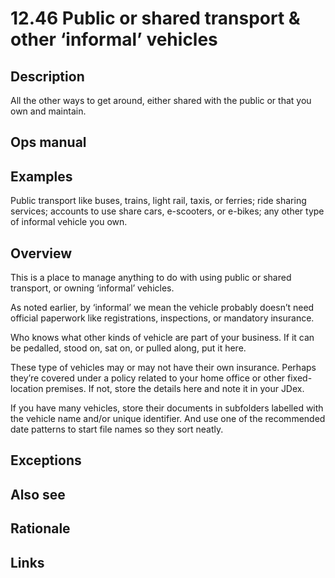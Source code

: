 # 12.46 Public or shared transport & other ‘informal’ vehicles

## Description

All the other ways to get around, either shared with the public or that you own and maintain.

## Ops manual

## Examples

Public transport like buses, trains, light rail, taxis, or ferries; ride sharing services; accounts to use share cars, e-scooters, or e-bikes; any other type of informal vehicle you own.

## Overview

This is a place to manage anything to do with using public or shared transport, or owning ‘informal’ vehicles.

As noted earlier, by ‘informal’ we mean the vehicle probably doesn’t need official paperwork like registrations, inspections, or mandatory insurance.

Who knows what other kinds of vehicle are part of your business. If it can be pedalled, stood on, sat on, or pulled along, put it here.

These type of vehicles may or may not have their own insurance. Perhaps they’re covered under a policy related to your home office or other fixed-location premises. If not, store the details here and note it in your JDex.

If you have many vehicles, store their documents in subfolders labelled with the vehicle name and/or unique identifier. And use one of the recommended date patterns to start file names so they sort neatly.

## Exceptions

## Also see

## Rationale

## Links
